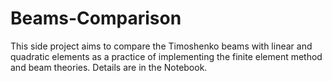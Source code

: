 # Beams-Comparison
This side project aims to compare the Timoshenko beams with linear and quadratic elements as a practice of implementing the finite element method and beam theories. Details are in the Notebook.
